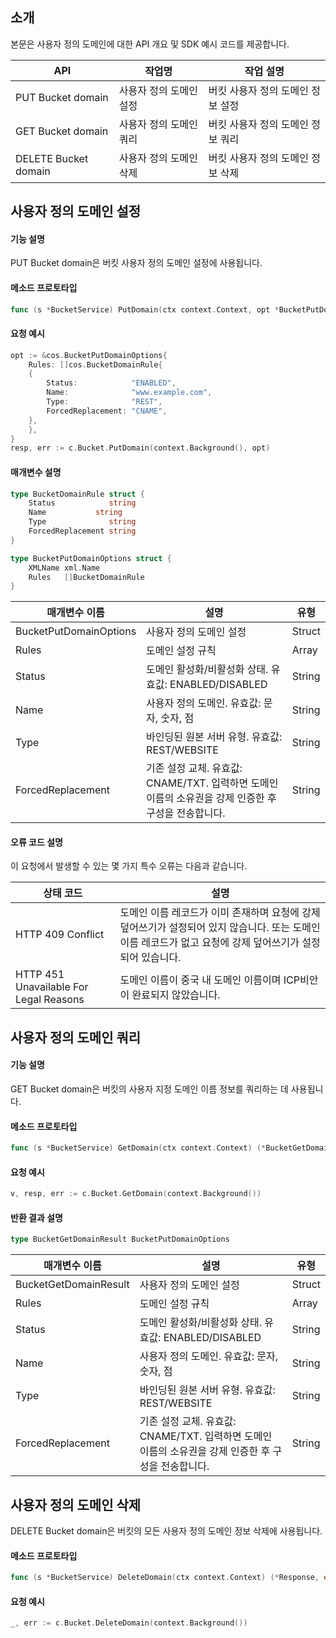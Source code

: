 

## 소개

본문은 사용자 정의 도메인에 대한 API 개요 및 SDK 예시 코드를 제공합니다.

| API                                                          | 작업명         | 작업 설명                             |
| ----------------- | -------------- | -------------------------- |
| PUT Bucket domain | 사용자 정의 도메인 설정 | 버킷 사용자 정의 도메인 정보 설정 |
| GET Bucket domain | 사용자 정의 도메인 쿼리 | 버킷 사용자 정의 도메인 정보 쿼리 |
| DELETE Bucket domain | 사용자 정의 도메인 삭제 |버킷 사용자 정의 도메인 정보 삭제|

## 사용자 정의 도메인 설정

#### 기능 설명

PUT Bucket domain은 버킷 사용자 정의 도메인 설정에 사용됩니다.

#### 메소드 프로토타입

```go
func (s *BucketService) PutDomain(ctx context.Context, opt *BucketPutDomainOptions) (*Response, error)
```

#### 요청 예시

[//]: # (.cssg-snippet-put-bucket-domain)
```go
opt := &cos.BucketPutDomainOptions{
    Rules: []cos.BucketDomainRule{
    {
        Status:            "ENABLED",
        Name:              "www.example.com",
        Type:              "REST",
        ForcedReplacement: "CNAME",
    },
    },
}   
resp, err := c.Bucket.PutDomain(context.Background(), opt)
```

#### 매개변수 설명

```go
type BucketDomainRule struct {
    Status            string
    Name           string
    Type              string
    ForcedReplacement string
}

type BucketPutDomainOptions struct {
    XMLName xml.Name
    Rules   []BucketDomainRule
}
```

| 매개변수 이름         | 설명                                                         | 유형             |
| ---------------------- | ------------------------------------------------------------ | ------ |
| BucketPutDomainOptions | 사용자 정의 도메인 설정                                               | Struct |
| Rules                  | 도메인 설정 규칙                                                 | Array  |
| Status                 | 도메인 활성화/비활성화 상태. 유효값: ENABLED/DISABLED                   | String |
| Name                   | 사용자 정의 도메인. 유효값: 문자, 숫자, 점                     | String |
| Type                   | 바인딩된 원본 서버 유형. 유효값: REST/WEBSITE                          | String |
| ForcedReplacement      | 기존 설정 교체. 유효값: CNAME/TXT. 입력하면 도메인 이름의 소유권을 강제 인증한 후 구성을 전송합니다. | String |

#### 오류 코드 설명

이 요청에서 발생할 수 있는 몇 가지 특수 오류는 다음과 같습니다.

| 상태 코드                                 | 설명                                                         |
| -------------------------------------- | ------------------------------------------------------------ |
| HTTP 409 Conflict                      | 도메인 이름 레코드가 이미 존재하며 요청에 강제 덮어쓰기가 설정되어 있지 않습니다. 또는 도메인 이름 레코드가 없고 요청에 강제 덮어쓰기가 설정되어 있습니다. |
| HTTP 451 Unavailable For Legal Reasons | 도메인 이름이 중국 내 도메인 이름이며 ICP비안이 완료되지 않았습니다. |

## 사용자 정의 도메인 쿼리

#### 기능 설명

GET Bucket domain은 버킷의 사용자 지정 도메인 이름 정보를 쿼리하는 데 사용됩니다.

#### 메소드 프로토타입

```go
func (s *BucketService) GetDomain(ctx context.Context) (*BucketGetDomainResult, *Response, error)
```

#### 요청 예시

[//]: # (.cssg-snippet-get-bucket-domain)
```go
v, resp, err := c.Bucket.GetDomain(context.Background())
```

#### 반환 결과 설명

```go
type BucketGetDomainResult BucketPutDomainOptions
```

| 매개변수 이름              | 설명                                                         | 유형   |
| --------------------- | ------------------------------------------------------------ | ------ |
| BucketGetDomainResult | 사용자 정의 도메인 설정                                               | Struct |
| Rules                 | 도메인 설정 규칙                                                 | Array  |
| Status                 | 도메인 활성화/비활성화 상태. 유효값: ENABLED/DISABLED                   | String |
| Name                   | 사용자 정의 도메인. 유효값: 문자, 숫자, 점                     | String |
| Type                   | 바인딩된 원본 서버 유형. 유효값: REST/WEBSITE                          | String |
| ForcedReplacement      | 기존 설정 교체. 유효값: CNAME/TXT. 입력하면 도메인 이름의 소유권을 강제 인증한 후 구성을 전송합니다. | String |

## 사용자 정의 도메인 삭제

DELETE  Bucket domain은 버킷의 모든 사용자 정의 도메인 정보 삭제에 사용됩니다.

#### 메소드 프로토타입

```go
func (s *BucketService) DeleteDomain(ctx context.Context) (*Response, error)
```

#### 요청 예시

[//]: # (.cssg-snippet-delete-bucket-domain)
```go
_, err := c.Bucket.DeleteDomain(context.Background())
```

